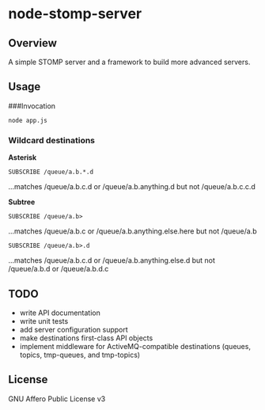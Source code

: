 node-stomp-server
=================

## Overview
A simple STOMP server and a framework to build more advanced servers.

## Usage
###Invocation

    node app.js

### Wildcard destinations
**Asterisk**

    SUBSCRIBE /queue/a.b.*.d

...matches /queue/a.b.c.d or /queue/a.b.anything.d but not /queue/a.b.c.c.d

**Subtree**

    SUBSCRIBE /queue/a.b>

...matches /queue/a.b.c or /queue/a.b.anything.else.here but not /queue/a.b

    SUBSCRIBE /queue/a.b>.d

...matches /queue/a.b.c.d or /queue/a.b.anything.else.d but not /queue/a.b.d or /queue/a.b.d.c

    
## TODO
* write API documentation
* write unit tests
* add server configuration support
* make destinations first-class API objects
* implement middleware for ActiveMQ-compatible destinations (queues, topics, tmp-queues, and tmp-topics)

## License
GNU Affero Public License v3
